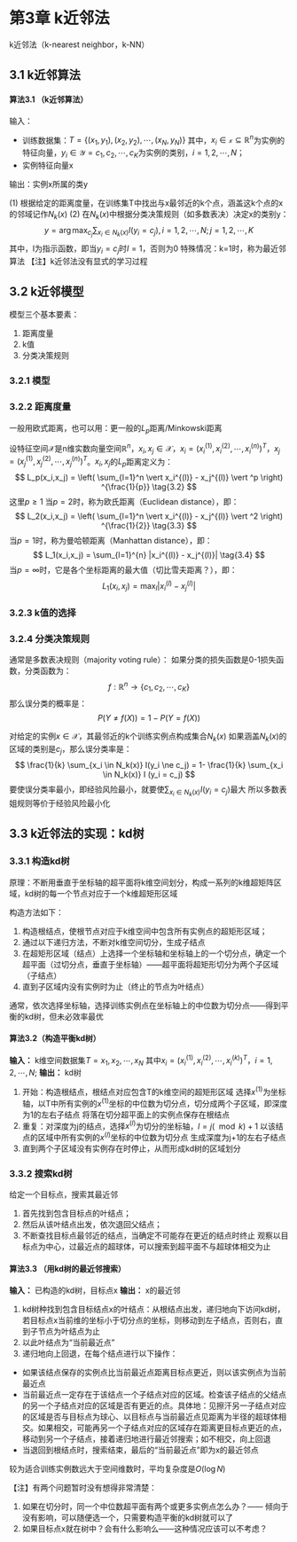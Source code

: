 # 第3章 k近邻法
k近邻法（k-nearest neighbor，k-NN）

## 3.1 k近邻算法
#### **算法3.1 （k近邻算法）**
输入：

- 训练数据集：$T = \{ (x_1,y_1),(x_2,y_2), \cdots, (x_N,y_N) \}$
其中，$x_i \in \mathcal{x} \subseteq \mathbb{R}^n$为实例的特征向量，$y_i \in \mathcal{Y} = {c_1, c_2, \cdots, c_K}$为实例的类别，$i = 1,2, \cdots,N$；
- 实例特征向量x

输出：实例x所属的类y

(1) 根据给定的距离度量，在训练集T中找出与x最邻近的k个点，涵盖这k个点的x的邻域记作$N_k(x)$
(2) 在$N_k(x)$中根据分类决策规则（如多数表决）决定x的类别y：
$$
y = \arg \max_{c_j} \sum_{x_i \in N_k(x)} I(y_i = c_j), i=1,2,\cdots, N; j=1,2,\cdots,K
\tag{3.1}
$$
其中，I为指示函数，即当$y_i=c_j$时$I=1$，否则为0
特殊情况：k=1时，称为最近邻算法
【注】k近邻法没有显式的学习过程

## 3.2 k近邻模型
模型三个基本要素：

1. 距离度量
2. k值
3. 分类决策规则

### 3.2.1 模型

### 3.2.2 距离度量

一般用欧式距离，也可以用：更一般的$L_p$距离/Minkowski距离

设特征空间$\mathcal{X}$是n维实数向量空间$\mathbb{R}^n$，$x_i,x_j \in \mathcal{X}$，$x_i = (x_i^{(1)},x_i^{(2)},\cdots,x_i^{(n)})^T$，$x_j = (x_j^{(1)},x_j^{(2)},\cdots,x_j^{(n)})^T$。$x_i, x_j$的$L_p$距离定义为：
$$
L_p(x_i,x_j) = \left( \sum_{l=1}^n \vert x_i^{(l)} - x_j^{(l)} \vert ^p \right) ^{\frac{1}{p}}
\tag{3.2}
$$
这里$p \ge 1$
当$p=2$时，称为欧氏距离（Euclidean distance），即：
$$
L_2(x_i,x_j) = \left( \sum_{l=1}^n \vert x_i^{(l)} - x_j^{(l)} \vert ^2 \right) ^{\frac{1}{2}}
\tag{3.3}
$$
当$p=1$时，称为曼哈顿距离（Manhattan distance），即：
$$
L_1(x_i,x_j) = \sum_{l=1}^{n} |x_i^{(l)} - x_j^{(l)}|
\tag{3.4}
$$
当$p = \infty$时，它是各个坐标距离的最大值（切比雪夫距离？），即：
$$
L_1(x_i,x_j) = \max_l |x_i^{(l)} - x_j^{(l)}|
\tag{3.5}
$$

### 3.2.3 k值的选择

### 3.2.4 分类决策规则
通常是多数表决规则（majority voting rule）：
如果分类的损失函数是0-1损失函数，分类函数为：
$$
f:\mathbb{R}^n \to \left\{ c_1, c_2, \cdots, c_K \right\}
$$
那么误分类的概率是：
$$
P(Y \ne f(X)) = 1-P(Y=f(X))
$$

对给定的实例$x \in \mathcal{X}$，其最邻近的k个训练实例点构成集合$N_k(x)$
如果涵盖$N_k(x)$的区域的类别是$c_j$，那么误分类率是：
$$
\frac{1}{k} \sum_{x_i \in N_k(x)} I(y_i \ne c_j) = 1- \frac{1}{k} \sum_{x_i \in N_k(x)} I (y_i = c_j)
$$
要使误分类率最小，即经验风险最小，就要使$\sum_{x_i \in N_k(x)} I(y_i = c_j)$最大
所以多数表姐规则等价于经验风险最小化


## 3.3 k近邻法的实现：kd树
### 3.3.1 构造kd树
原理：不断用垂直于坐标轴的超平面将k维空间划分，构成一系列的k维超矩阵区域，kd树的每一个节点对应于一个k维超矩形区域

构造方法如下：

1. 构造根结点，使根节点对应于k维空间中包含所有实例点的超矩形区域；
2. 通过以下递归方法，不断对k维空间切分，生成子结点
3. 在超矩形区域（结点）上选择一个坐标轴和坐标轴上的一个切分点，确定一个超平面（过切分点，垂直于坐标轴）——超平面将超矩形切分为两个子区域（子结点）
4. 直到子区域内没有实例时为止（终止的节点为叶结点）

通常，依次选择坐标轴，选择训练实例点在坐标轴上的中位数为切分点——得到平衡的kd树，但未必效率最优

#### **算法3.2（构造平衡kd树）**
**输入：** k维空间数据集$T={x_1,x_2, \cdots, x_N}$
其中$x_i = (x_i^{(1)},x_i^{(2)},\cdots, x_i^{(k)})^T$，$i=1,2,\cdots,N$;
**输出：** kd树

1. 开始：构造根结点，根结点对应包含T的k维空间的超矩形区域
选择$x^{(1)}$为坐标轴，以T中所有实例的$x^{(1)}$坐标的中位数为切分点，切分成两个子区域，即深度为1的左右子结点
将落在切分超平面上的实例点保存在根结点
2. 重复：对深度为j的结点，选择$x^{(l)}$为切分的坐标轴，$l=j(\mod k) + 1$
以该结点的区域中所有实例的$x^{(l)}$坐标的中位数为切分点
生成深度为j+1的左右子结点
3. 直到两个子区域没有实例存在时停止，从而形成kd树的区域划分

### 3.3.2 搜索kd树
给定一个目标点，搜索其最近邻
1. 首先找到包含目标点的叶结点；
2. 然后从该叶结点出发，依次退回父结点；
3. 不断查找目标点最邻近的结点，当确定不可能存在更近的结点时终止
观察以目标点为中心，过最近点的超球体，可以搜索到超平面不与超球体相交为止

#### **算法3.3 （用kd树的最近邻搜索）**
**输入：** 已构造的kd树，目标点x
**输出：** x的最近邻

1. kd树种找到包含目标结点x的叶结点：从根结点出发，递归地向下访问kd树，若目标点x当前维的坐标小于切分点的坐标，则移动到左子结点，否则右，直到子节点为叶结点为止
2. 以此叶结点为“当前最近点”
3. 递归地向上回退，在每个结点进行以下操作：
- 如果该结点保存的实例点比当前最近点距离目标点更近，则以该实例点为当前最近点
- 当前最近点一定存在于该结点一个子结点对应的区域。检查该子结点的父结点的另一个子结点对应的区域是否有更近的点。具体地：见擦汗另一子结点对应的区域是否与目标点为球心、以目标点与当前最近点见距离为半径的超球体相交。如果相交，可能再另一个子结点对应的区域存在距离更目标点更近的点，移动到另一个子结点，接着递归地进行最近邻搜索；如不相交，向上回退
- 当退回到根结点时，搜索结束，最后的“当前最近点”即为x的最近邻点

较为适合训练实例数远大于空间维数时，平均复杂度是$O(\log N)$

【注】有两个问题暂时没有想得非常清楚：

1. 如果在切分时，同一个中位数超平面有两个或更多实例点怎么办？—— 倾向于没有影响，可以随便选一个，只需要构造平衡的kd树就可以了
2. 如果目标点x就在树中？会有什么影响么——这种情况应该可以不考虑？

